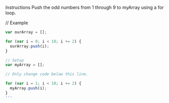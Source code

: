 Instructions
Push the odd numbers from 1 through 9 to myArray using a for loop.

// Example
```javascript
var ourArray = [];

for (var i = 0; i < 10; i += 2) {
  ourArray.push(i);
}

// Setup
var myArray = [];

// Only change code below this line.

for (var i = 1; i < 10; i += 2) {
  myArray.push(i);
}
'''
